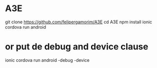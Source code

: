 # A3E
git clone https://github.com/felipergamorim/A3E
cd A3E
npm install
ionic cordova run android 
# or put de debug and device clause
ionic cordova run android -debug -device
